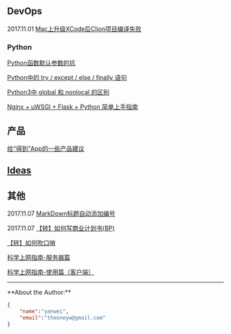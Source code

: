 ## DevOps

2017.11.01 [Mac上升级XCode后Clion项目编译失败](devops/clion-compile-error-on-mac.md)

### Python

[Python函数默认参数的坑](devops/python/function-default-argument.md)

[Python中的 try / except / else / finally 语句](devops/python/try-except-else-finally.md)

[Python3中 global 和 nonlocal 的区别](devops/python/global-nonlocal.md)

[Nginx + uWSGI + Flask + Python 简单上手指南](devops/python/nginx-uwsgi-flask-python.md)

## 产品

[给“得到”App的一些产品建议](product/advice-for-dedao-app.md)

<!--[App账号体系设计和注册登录流程](product/app-account-register-login.md)
-->

## [Ideas](ideas/index.md)

## 其他

2017.11.07 [MarkDown标题自动添加编号](misc/markdown-auto-number-title.md)

2017.11.07 [【转】如何写商业计划书(BP)](misc/how-to-write-bp.md)

[【转】如何吹口哨](misc/how-to-whistle.md)

[科学上网指南-服务器篇](shadowsocks/shadowsocks-server.md)

[科学上网指南-使用篇（客户端）](shadowsocks/shadowsocks-client.md)

<!--[w3school](html/w3school.html)-->

<!--
Todo: 
[一个纯软件开发者的硬件之路](product/software-to-hardware.md)
[2017年阅读清单](education/books-2017.md)
[适合小团队的产品管理和研发流程]()
[几款背单词App的比较](education/vocabulary-apps.md)
[Python学习笔记 系列]()
[程序员眼中的Scratch]()
[程序员家长如何教小朋友用Scratch学编程]()
[中国诗词大会抢答模式的策略分析]()
[最近2年的工作总结]()
-->

<hr>
**About the Author:**

```json
{
    "name":"yanwei",
    "email":"theoneyw@gmail.com"
}
```
